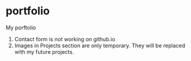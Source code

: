 # portfolio
My porftolio

1. Contact form is not working on github.io 
2. Images in Projects section are only temporary. They will be replaced with my future projects.

